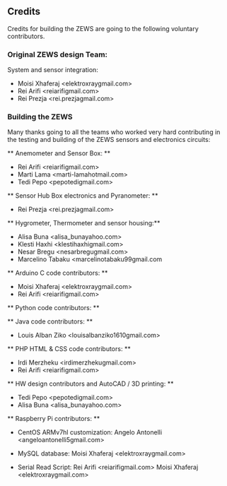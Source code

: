 
## Credits
Credits for building the ZEWS are going to the following voluntary contributors.

### Original ZEWS design Team:

System and sensor integration:

* Moisi Xhaferaj	<elektroxray<at>gmail.com> 
* Rei Arifi	<reiarifi<at>gmail.com>
* Rei Prezja	<rei.prezja<at>gmail.com>

### Building the ZEWS

Many thanks going to all the teams who worked very hard contributing in the testing and building of the ZEWS sensors and electronics circuits:

** Anemometer and Sensor Box: **

* Rei Arifi	<reiarifi<at>gmail.com>
* Marti Lama	<marti-lama<at>hotmail.com>
* Tedi Pepo <pepotedi<at>gmail.com>

** Sensor Hub Box electronics and Pyranometer: **

* Rei Prezja	<rei.prezja<at>gmail.com>

** Hygrometer, Thermometer and sensor housing:**

* Alisa Buna	<alisa_buna<at>yahoo.com>
* Klesti Haxhi	<klestihaxhi<at>gmail.com>
* Nesar Bregu	<nesarbregu<at>gmail.com>
* Marcelino Tabaku <marcelinotabaku99<at>gmail.com
    
** Arduino C code contributors: **

* Moisi Xhaferaj	<elektroxray<at>gmail.com>
* Rei Arifi	<reiarifi<at>gmail.com>


** Python code contributors: **

** Java code contributors: **

* Louis Alban Ziko <louisalbanziko1610<at>gmail.com>

** PHP HTML & CSS code contributors: **

* Irdi Merzheku	<irdimerzheku<at>gmail.com>
* Rei Arifi	<reiarifi<at>gmail.com>


** HW design contributors and AutoCAD / 3D printing: **

* Tedi Pepo <pepotedi<at>gmail.com>
* Alisa Buna	<alisa_buna<at>yahoo.com>

** Raspberry Pi contributors: **

* CentOS ARMv7hl customization:
Angelo Antonelli <angeloantonelli5<at>gmail.com>

* MySQL database:
Moisi Xhaferaj	<elektroxray<at>gmail.com>

* Serial Read Script:
Rei Arifi <reiarifi<at>gmail.com>
Moisi Xhaferaj	<elektroxray<at>gmail.com>
